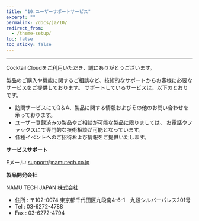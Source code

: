 ```yaml
---
title: "10.ユーザーサポートサービス"
excerpt: ""
permalink: /docs/ja/10/
redirect_from:
  - /theme-setup/
toc: false
toc_sticky: false
---
```



---

Cocktail Cloudをご利用いただき、誠にありがとうございます。

製品のご購入や機能に関するご相談など、技術的なサポートからお客様に必要なサービスをご提供しております。 サポートしているサービスは、以下のとおりです。

* 訪問サービスにてQ＆A、製品に関する情報およびその他のお問い合わせを承っております。
* ユーザー登録済みの製品やご相談が可能な製品に限りましては、 お電話やファックスにて専門的な技術相談が可能となっています。
* 各種イベントへのご招待および情報をご提供いたします。

**サービスサポート**

Eメール: support@namutech.co.jp

**製品開発会社**

NAMU TECH JAPAN 株式会社

* 住所 : 〒102-0074 東京都千代田区九段南4-6-1　九段シルバーパレス201号
* Tel : 03-6272-4788
* Fax : 03-6272-4794



